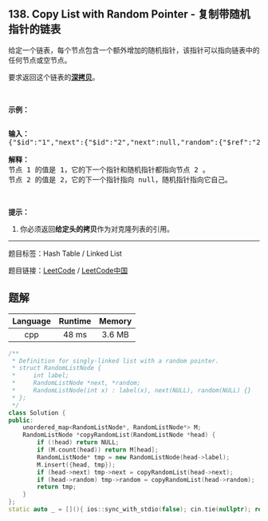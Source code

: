 ## 138. Copy List with Random Pointer - 复制带随机指针的链表

<!--If you want to use the English description, use `question.content` instead-->

<p>给定一个链表，每个节点包含一个额外增加的随机指针，该指针可以指向链表中的任何节点或空节点。</p>

<p>要求返回这个链表的<strong><a href="https://baike.baidu.com/item/深拷贝/22785317?fr=aladdin" target="_blank">深拷贝</a></strong>。&nbsp;</p>

<p>&nbsp;</p>

<p><strong>示例：</strong></p>

<p><strong><img alt="" src="https://assets.leetcode-cn.com/aliyun-lc-upload/uploads/2019/02/23/1470150906153-2yxeznm.png"></strong></p>

<pre><strong>输入：
</strong>{&quot;$id&quot;:&quot;1&quot;,&quot;next&quot;:{&quot;$id&quot;:&quot;2&quot;,&quot;next&quot;:null,&quot;random&quot;:{&quot;$ref&quot;:&quot;2&quot;},&quot;val&quot;:2},&quot;random&quot;:{&quot;$ref&quot;:&quot;2&quot;},&quot;val&quot;:1}

<strong>解释：
</strong>节点 1 的值是 1，它的下一个指针和随机指针都指向节点 2 。
节点 2 的值是 2，它的下一个指针指向 null，随机指针指向它自己。
</pre>

<p>&nbsp;</p>

<p><strong>提示：</strong></p>

<ol>
	<li>你必须返回<strong>给定头的拷贝</strong>作为对克隆列表的引用。</li>
</ol>



-----

题目标签：Hash Table / Linked List

题目链接：[LeetCode](https://leetcode.com/problems/copy-list-with-random-pointer/description/)  /  [LeetCode中国](https://leetcode-cn.com/problems/copy-list-with-random-pointer/description/)

## 题解



| Language | Runtime | Memory |
|:---:|:---:|:---:|
| cpp  | 48  ms | 3.6 MB |

```cpp
/**
 * Definition for singly-linked list with a random pointer.
 * struct RandomListNode {
 *     int label;
 *     RandomListNode *next, *random;
 *     RandomListNode(int x) : label(x), next(NULL), random(NULL) {}
 * };
 */
class Solution {
public:
    unordered_map<RandomListNode*, RandomListNode*> M;
    RandomListNode *copyRandomList(RandomListNode *head) {
        if (!head) return NULL;
        if (M.count(head)) return M[head];
        RandomListNode* tmp = new RandomListNode(head->label);
        M.insert({head, tmp});
        if (head->next) tmp->next = copyRandomList(head->next);
        if (head->random) tmp->random = copyRandomList(head->random);
        return tmp;
    }
};
static auto _ = [](){ ios::sync_with_stdio(false); cin.tie(nullptr); return 0; }();
```
